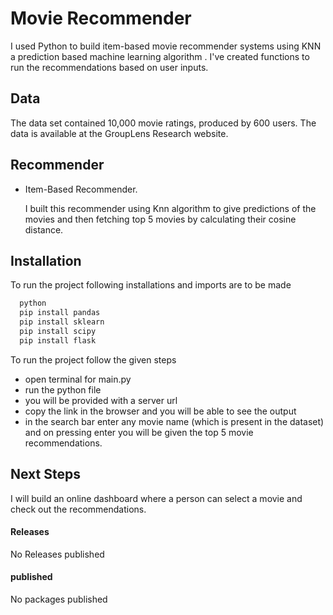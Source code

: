 # Movie Recommender

I used Python to build item-based movie recommender systems using KNN a prediction based machine learning algorithm . I've created functions to run the recommendations based on user inputs.

## Data

The data set contained 10,000 movie ratings, produced by 600 users. The data is available at the GroupLens Research website.

## Recommender
- Item-Based Recommender.

    I built this recommender using Knn algorithm to give predictions of the movies and then fetching top 5 movies by calculating their cosine distance.


## Installation

To run the project following installations and imports are to be made

```bash
  python 
  pip install pandas
  pip install sklearn
  pip install scipy
  pip install flask
```
  To run the project follow the given steps

  - open terminal for main.py 
  - run the python file
  - you will be provided with a server url 
  - copy the link in the browser and you will be able to see the output
  - in the search bar enter any movie name (which is present in the dataset) 
    and on pressing enter you will be given the top 5 movie recommendations.


## Next Steps

I will build an online dashboard where a person can select a movie and check out the recommendations.

#### Releases
No Releases published


#### published
No packages published
